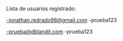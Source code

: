 Lista de usuarios registrado: 

-jonathan.redrado98@gmail.com
-prueba123

-prueba@dblandit.com
-prueba123